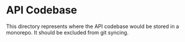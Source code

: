 # API Codebase

This directory represents where the API codebase would be stored in a monorepo. It should be excluded from git syncing.

